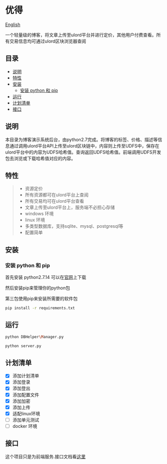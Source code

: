 ﻿# 优得

[English](https://github.com/UlordChain/ulord-blog-demo/tree/master/python)

一个轻量级的博客，将文章上传至ulord平台并进行定价，其他用户付费查看。所有交易信息均可通过ulord区块浏览器查阅

## 目录
- [说明](#说明)
- [特性](#特性)
- [安装](#安装)
  - [安装 python 和 pip](#安装-python-和-pip)
- [运行](#运行)
- [计划清单](#计划清单)
- [接口](#接口)

## 说明
本目录为博客演示系统后台，由python2.7完成。将博客的标签、价格、描述等信息通过调用ulord平台API上传至ulord区块链中，内容则上传至UDFS中，保存在ulord平台中的内容为UDFS哈希值。查询返回UDFS哈希值。前端调用UDFS开发包去浏览或下载哈希值对应的内容。

## 特性

> * 资源定价
> * 所有资源都可在ulord平台上查阅
> * 所有交易均可在ulord平台查看
> * 文章上传至ulord平台上，服务端不必担心存储
> * windows 环境
> * linux 环境
> * 多类型数据库，支持sqlite、mysql、postgresql等
> * 配置简单

## 安装
### 安装 python 和 pip
首先安装 python2.7.14 可以在[官网](https://www.python.org/)上下载

然后安装pip来管理你的python包

第三包使用pip来安装所需要的软件包
```bash
pip install -r requirements.txt
```

## 运行
```bash
python DBHelper\Manager.py

python server.py
```
## 计划清单
- [x] 添加计划清单
- [x] 添加登录
- [x] 添加登出
- [x] 添加配置文件
- [x] 添加加密
- [x] 添加上传
- [x] 适配linux环境
- [ ] 添加单元测试
- [ ] docker 环境

## 接口
这个项目只是为前端服务.接口文档看[这里](https://github.com/UlordChain/ulord-blog-demo/blob/master/python/doc/API_document.md)
